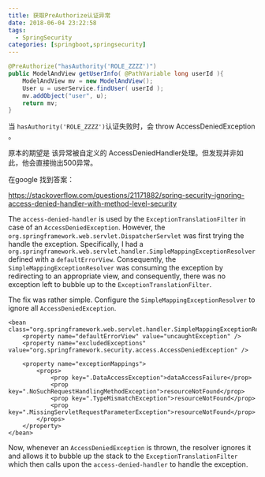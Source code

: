 ```yaml
---
title: 获取PreAuthorize认证异常
date: 2018-06-04 23:22:58
tags: 
  - SpringSecurity
categories: [springboot,springsecurity]
---
```


```java
@PreAuthorize("hasAuthority('ROLE_ZZZZ')")
public ModelAndView getUserInfo( @PathVariable long userId ){
    ModelAndView mv = new ModelAndView();
    User u = userService.findUser( userId );
    mv.addObject("user", u);
    return mv;
}
```

当 `hasAuthority('ROLE_ZZZZ')`认证失败时，会 throw AccessDeniedException 。 

原本的期望是 该异常被自定义的 AccessDeniedHandler处理。但发现并非如此，他会直接抛出500异常。

在google 找到答案：

https://stackoverflow.com/questions/21171882/spring-security-ignoring-access-denied-handler-with-method-level-security



The `access-denied-handler` is used by the `ExceptionTranslationFilter` in case of an `AccessDeniedException`. However, the `org.springframework.web.servlet.DispatcherServlet` was first trying the handle the exception. Specifically, I had a `org.springframework.web.servlet.handler.SimpleMappingExceptionResolver` defined with a `defaultErrorView`. Consequently, the `SimpleMappingExceptionResolver` was consuming the exception by redirecting to an appropriate view, and consequently, there was no exception left to bubble up to the `ExceptionTranslationFilter`.

The fix was rather simple. Configure the `SimpleMappingExceptionResolver` to ignore all `AccessDeniedException`.

```
<bean class="org.springframework.web.servlet.handler.SimpleMappingExceptionResolver">
    <property name="defaultErrorView" value="uncaughtException" />
    <property name="excludedExceptions" value="org.springframework.security.access.AccessDeniedException" />

    <property name="exceptionMappings">
        <props>
            <prop key=".DataAccessException">dataAccessFailure</prop>
            <prop key=".NoSuchRequestHandlingMethodException">resourceNotFound</prop>
            <prop key=".TypeMismatchException">resourceNotFound</prop>
            <prop key=".MissingServletRequestParameterException">resourceNotFound</prop>
        </props>
    </property>
</bean>
```

Now, whenever an `AccessDeniedException` is thrown, the resolver ignores it and allows it to bubble up the stack to the `ExceptionTranslationFilter` which then calls upon the `access-denied-handler` to handle the exception.



